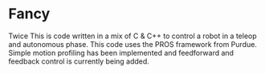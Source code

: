 # Fancy
Twice
This is code written in a mix of C & C++ to control a robot in a  teleop and autonomous phase. 
This code uses the PROS framework from Purdue. Simple motion profiling has been implemented
and feedforward and feedback control is currently being added. 
